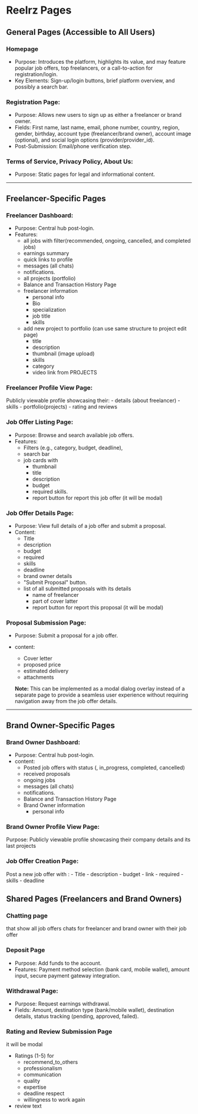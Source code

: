 # Reelrz Pages

## General Pages (Accessible to All Users)

### Homepage
- Purpose: Introduces the platform, highlights its value, and may feature popular job offers, top freelancers, or a call-to-action for registration/login.
- Key Elements: Sign-up/login buttons, brief platform overview, and possibly a search bar.
### Registration Page:
- Purpose: Allows new users to sign up as either a freelancer or brand owner.
- Fields: First name, last name, email, phone number, country, region, gender, birthday, account type (freelancer/brand owner), account image (optional), and social login options (provider/provider_id).
- Post-Submission: Email/phone verification step.
### Terms of Service, Privacy Policy, About Us:
- Purpose: Static pages for legal and informational content.

-----
## Freelancer-Specific Pages

### Freelancer Dashboard:
- Purpose: Central hub post-login.
- Features: 
    - all jobs with filter(recommended, ongoing, cancelled, and completed jobs)
    - earnings summary
    - quick links to profile
    - messages (all chats)
    - notifications.
    - all projects (portfolio)
    - Balance and Transaction History Page
    - freelancer  information
        - personal info 
        - Bio
        - specialization
        - job title
        - skills
    - add new project to portfolio (can use same structure to project edit page)
        - title
        - description
        - thumbnail (image upload)
        - skills
        - category
        - video link from PROJECTS

### Freelancer Profile View Page:
 Publicly viewable profile showcasing their:
    - details (about freelancer)
    - skills
    - portfolio(projects)
    - rating and reviews

### Job Offer Listing Page:
- Purpose: Browse and search available job offers.
- Features:
    - Filters (e.g., category, budget, deadline),
    - search bar
    - job cards with 
        - thumbnail
        - title
        - description
        - budget 
        - required skills.
        - report button for report this job offer (it will be modal)

### Job Offer Details Page:
- Purpose: View full details of a job offer and submit a proposal.
- Content:
    - Title
    - description
    - budget
    - required 
    - skills
    - deadline
    - brand owner details
    - "Submit Proposal" button.
    - list of all submitted proposals with its details
        - name of freelancer 
        - part of cover latter
        - report button for report this proposal (it will be modal)
### Proposal Submission Page:
- Purpose: Submit a proposal for a job offer.
- content:
    - Cover letter
    - proposed price
    - estimated delivery
    - attachments

  **Note:** This can be implemented as a modal dialog overlay instead of a separate page to provide a seamless user experience without requiring navigation away from the job offer details.

-----
## Brand Owner-Specific Pages

### Brand Owner Dashboard:
- Purpose: Central hub post-login.
- content: 
    - Posted job offers
        with status (, in_progress, completed, cancelled)
    - received proposals
    - ongoing jobs
    - messages (all chats)
    - notifications.
    - Balance and Transaction History Page 
    - Brand Owner  information
        - personal info 
### Brand Owner Profile View Page:
Purpose: Publicly viewable profile showcasing their company details and its last projects 

### Job Offer Creation Page:
Post a new job offer with :
    - Title
    - description
    - budget
    - link
    - required
    - skills
    - deadline
## Shared Pages (Freelancers and Brand Owners)
### Chatting page 
that show all job offers chats for freelancer and brand owner with their job offer 

### Deposit Page
- Purpose: Add funds to the account.
-  Features: Payment method selection (bank card, mobile wallet), amount input, secure payment gateway integration.

### Withdrawal Page:
- Purpose: Request earnings withdrawal.
- Fields: Amount, destination type (bank/mobile wallet), destination details, status tracking (pending, approved, failed).

### Rating and Review Submission Page 
it will be modal 
- Ratings (1-5) for
    -  recommend_to_others
    -  professionalism
    -  communication
    -  quality
    -  expertise
    -  deadline respect
    - willingness to work again
- review text

